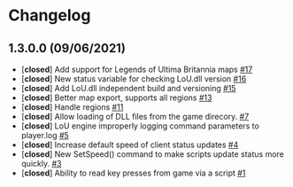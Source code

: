 # Changelog

## 1.3.0.0 (09/06/2021)
- [**closed**] Add support for Legends of Ultima Britannia maps [#17](https://github.com/Lady-Binary/LoU/issues/17)
- [**closed**] New status variable for checking LoU.dll version [#16](https://github.com/Lady-Binary/LoU/issues/16)
- [**closed**] Add LoU.dll independent build and versioning [#15](https://github.com/Lady-Binary/LoU/issues/15)
- [**closed**] Better map export, supports all regions [#13](https://github.com/Lady-Binary/LoU/issues/13)
- [**closed**] Handle regions [#11](https://github.com/Lady-Binary/LoU/issues/11)
- [**closed**] Allow loading of DLL files from the game direcory. [#7](https://github.com/Lady-Binary/LoU/issues/7)
- [**closed**] LoU engine improperly logging command parameters to player.log [#5](https://github.com/Lady-Binary/LoU/issues/5)
- [**closed**]  Increase default speed of client status updates [#4](https://github.com/Lady-Binary/LoU/issues/4)
- [**closed**] New SetSpeed() command to make scripts update status more quickly. [#3](https://github.com/Lady-Binary/LoU/issues/3)
- [**closed**] Ability to read key presses from game via a script [#1](https://github.com/Lady-Binary/LoU/issues/1)
